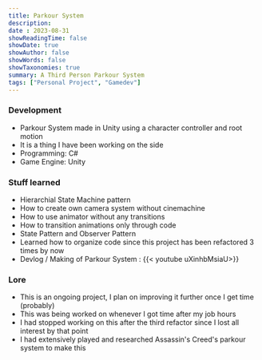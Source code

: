 ```yaml
---
title: Parkour System
description: 
date : 2023-08-31
showReadingTime: false
showDate: true
showAuthor: false
showWords: false
showTaxonomies: true
summary: A Third Person Parkour System
tags: ["Personal Project", "Gamedev"]
---
```


### Development
- Parkour System made in Unity using a character controller and root motion
- It is a thing I have been working on the side
- Programming: C#
- Game Engine: Unity

### Stuff learned
- Hierarchial State Machine pattern
- How to create own camera system without cinemachine
- How to use animator without any transitions
- How to transition animations only through code
- State Pattern and Observer Pattern
- Learned how to organize code since this project has been refactored 3 times by now
- Devlog / Making of Parkour System : {{< youtube uXinhbMsiaU>}}



### Lore
- This is an ongoing project, I plan on improving it further once I get time (probably)
- This was being worked on whenever I got time after my job hours
- I had stopped working on this after the third refactor since I lost all interest by that point
- I had extensively played and researched Assassin's Creed's parkour system to make this
